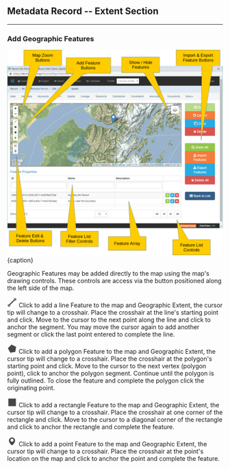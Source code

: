 ## Metadata Record -- Extent Section
---
### Add Geographic Features
 
![Geographic Extent Features Edit Window](/assets/reference/edit-objects/metadata/extent/features-editWindow.png){caption}

Geographic <span class="md-panel">Features</span> may be added directly to the map using the map's drawing controls.  These controls are access via the button positioned along the left side of the map.  

![Add line to map](/assets/reference/edit-objects/metadata/extent/map-line.png) Click to add a line <span class="md-panel">Feature</span> to the map and <span class="md-panel">Geographic Extent</span>, the cursor tip will change to a crosshair.  Place the crosshair at the line's starting point and click.  Move to the cursor to the next point along the line and click to anchor the segment.  You may move the cursor again to add another segment or click the last point entered to complete the line.

![Add polygon to map](/assets/reference/edit-objects/metadata/extent/map-polygon.png) Click to add a polygon <span class="md-panel">Feature</span> to the map and <span class="md-panel">Geographic Extent</span>, the cursor tip will change to a crosshair.  Place the crosshair at the polygon's starting point and click.  Move to the cursor to the next vertex (polygon point), click to anchor the polygon segment.  Continue until the polygon is fully outlined.  To close the feature and complete the polygon click the originating point.

![Add rectangle to map](/assets/reference/edit-objects/metadata/extent/map-rectangle.png) Click to add a rectangle <span class="md-panel">Feature</span> to the map and <span class="md-panel">Geographic Extent</span>, the cursor tip will change to a crosshair.  Place the crosshair at one corner of the rectangle and click.  Move to the cursor to a diagonal corner of the rectangle and click to anchor the rectangle and complete the feature.

![Add point to map](/assets/reference/edit-objects/metadata/extent/map-point.png) Click to add a point <span class="md-panel">Feature</span> to the map and <span class="md-panel">Geographic Extent</span>, the cursor tip will change to a crosshair.  Place the crosshair at the point's location on the map and click to anchor the point and complete the feature.
